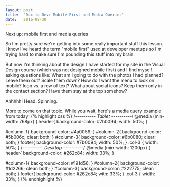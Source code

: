 ```yaml
---
layout: post
title:  "Doc to Dev: Mobile First and Media Queries"
date:   2016-08-30
---
```

Next up: mobile first and media queries

So I'm pretty sure we're getting into some really important stuff this lesson. I know I've heard the term "mobile first" used
at developer meetups so I'm trying hard to make sure I'm pounding this stuff into my brain.

But now I'm thinking about the design I have started for my site in the Visual Design course (which was not designed mobile
first) and I find myself asking questions like: What am I going to do with the photos I had planned? Leave them out? Scale
them down? How do I want the menu to look on mobile? Icon vs. a row of text? What about social icons? Keep them only in the
contact section? Have them stay at the top somehow?

Ahhhhh! Head. Spinning.

More to come on that topic. While you wait, here's a media query example from today:
{% highlight css %}
/*---------- Tablet ----------*/
@media (min-width: 768px) {
  header{
    background-color: #7b0094;
    width: 50%;
  }

  #column-1{
    background-color: #4a0059;
  }
  #column-2{
    background-color: #5b006c;
    clear: both;
  }
  #column-3{
    background-color: #6b0080;
    clear: both;
  }
  footer{
    background-color: #7b0094;
    width: 50%;
  }
  .col-3 {
    width: 50%;
  }
/*---------- Desktop ----------*/
@media (min-width: 1200px) {
  header{
    background-color: #262c84;
    width: 33%;
  }

  #column-1{
    background-color: #191d56;
  }
  #column-2{
    background-color: #1d2266;
    clear: both;
  }
  #column-3{
    background-color: #222775;
    clear: both;
  }
  footer{
    background-color: #262c84;
    with: 33%;
  }
  .col-3 {
    width: 33%;
  }
{% endhighlight %}
